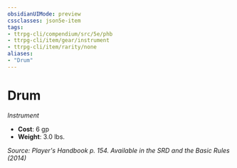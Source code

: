 ```yaml
---
obsidianUIMode: preview
cssclasses: json5e-item
tags:
- ttrpg-cli/compendium/src/5e/phb
- ttrpg-cli/item/gear/instrument
- ttrpg-cli/item/rarity/none
aliases: 
- "Drum"
---
```

# Drum
*Instrument*  


- **Cost**: 6 gp
- **Weight**: 3.0 lbs.

*Source: Player's Handbook p. 154. Available in the <span title='Systems Reference Document (5.1)'>SRD</span> and the Basic Rules (2014)*